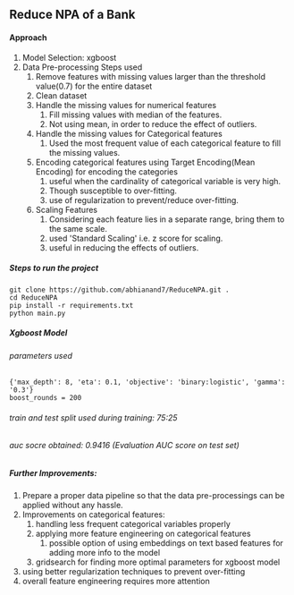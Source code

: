 ## Reduce NPA of a Bank

#### Approach
1. Model Selection: xgboost
2. Data Pre-processing Steps used
    1. Remove features with missing values larger than the threshold value(0.7) for the entire dataset
    2. Clean dataset
    3. Handle the missing values for numerical features
        1. Fill missing values with median of the features.
        2. Not using mean, in order to reduce the effect of outliers.
    4. Handle the missing values for Categorical features
        1. Used the most frequent value of each categorical feature to fill the missing values.
    5. Encoding categorical features using Target Encoding(Mean Encoding) for encoding the categories
        1. useful when the cardinality of categorical variable is very high.
        2. Though susceptible to over-fitting.
        3. use of regularization to prevent/reduce over-fitting.
    6. Scaling Features
        1. Considering each feature lies in a separate range, bring them to the same scale.
        2. used 'Standard Scaling' i.e. z score for scaling.
        3. useful in reducing the effects of outliers.
        
##### Steps to run the project
```
git clone https://github.com/abhianand7/ReduceNPA.git .
cd ReduceNPA
pip install -r requirements.txt
python main.py
```

##### Xgboost Model
###### parameters used
```
{'max_depth': 8, 'eta': 0.1, 'objective': 'binary:logistic', 'gamma': '0.3'}
boost_rounds = 200
```
###### train and test split used during training: 75:25
###### auc socre obtained: 0.9416 (Evaluation AUC score on test set)

##### Further Improvements:
1. Prepare a proper data pipeline so that the data pre-processings can be applied without any hassle.
2. Improvements on categorical features:
    1. handling less frequent categorical variables properly
    2. applying more feature engineering on categorical features
        1. possible option of using embeddings on text based features for adding more info to the model
    3. gridsearch for finding more optimal parameters for xgboost model
3. using better regularization techniques to prevent over-fitting
4. overall feature engineering requires more attention